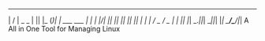  __  __        _  _    _  _____            _
|  \/  | _  _ | || |_ (_)|_   _| ___  ___ | |
| |\/| || || || ||  _|| |  | |  / _ \/ _ \| |
|_|  |_| \_._||_| \__||_|  |_|  \___/\___/|_|
A All in One Tool for Managing Linux

